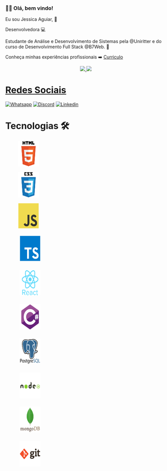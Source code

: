 ### 👧🏾 Olá, bem vindo!

Eu sou Jessica Aguiar, 🤩

Desenvolvedora  💻

Estudante de Análise e Desenvolvimento de Sistemas pela @Uniritter e do curso de Desenvolvimento Full Stack @B7Web. 📗

Conheça minhas experiências profissionais ➡️ <a href="https://jessicaagrs.github.io/projeto_portifolio_bulma/" target="_blank">Curriculo</a>

<div align = "center">
  <a href="https://github.com/jessicaagrs">
  <img height="180em" src="https://github-readme-stats.vercel.app/api?username=jessicaagrs&show_icons=true&theme=dracula&include_all_commits=true&count_private=true"/>
  <img height="180em" src="https://github-readme-stats.vercel.app/api/top-langs/?username=jessicaagrs&layout=compact&langs_count=7&theme=dracula"/>
</div>

  # Redes Sociais
  
  [![Whatsapp](https://img.shields.io/badge/WhatsApp-25D366?style=for-the-badge&logo=whatsapp&logoColor=white)](https://api.whatsapp.com/send?phone=555194252048)
  [![Discord](https://img.shields.io/badge/Discord-7289DA?style=for-the-badge&logo=discord&logoColor=white)](https://discord.com/channels/@JessicaAguiar#1868)
  [![Linkedin](https://img.shields.io/badge/LinkedIn-0077B5?style=for-the-badge&logo=linkedin&logoColor=white)](https://www.linkedin.com/in/jessicaag-rs/)
 
  
  # Tecnologias 🛠️

   <div>
        <figure style="padding-right: 5px">
            <img height="80" width="65" src="https://raw.githubusercontent.com/devicons/devicon/55609aa5bd817ff167afce0d965585c92040787a/icons/html5/html5-original-wordmark.svg" style="max-width: 100%;">
        </figure>
        <figure style="padding-right: 5px">
            <img height="80" width="65" src="https://raw.githubusercontent.com/devicons/devicon/55609aa5bd817ff167afce0d965585c92040787a/icons/css3/css3-original-wordmark.svg" style="max-width: 100%;">
        </figure>
        <figure style="padding-right: 5px">
            <img height="80" width="65" src="https://raw.githubusercontent.com/devicons/devicon/55609aa5bd817ff167afce0d965585c92040787a/icons/javascript/javascript-original.svg" style="max-width: 100%;">
        </figure>
        <figure style="padding: 5px">
            <img height="80" width="65" src="https://raw.githubusercontent.com/devicons/devicon/55609aa5bd817ff167afce0d965585c92040787a/icons/typescript/typescript-original.svg" style="max-width: 100%;">
        </figure>
        <figure style="padding: 5px">
            <img height="80" width="65" src="https://raw.githubusercontent.com/devicons/devicon/55609aa5bd817ff167afce0d965585c92040787a/icons/react/react-original-wordmark.svg" style="max-width: 100%;">
        </figure>
        <figure style="padding: 5px">
            <img height="80" width="65" src="https://raw.githubusercontent.com/devicons/devicon/55609aa5bd817ff167afce0d965585c92040787a/icons/csharp/csharp-original.svg" style="max-width: 100%;">
        </figure>
        <figure style="padding: 5px">
            <img height="80" width="65" src="https://raw.githubusercontent.com/devicons/devicon/55609aa5bd817ff167afce0d965585c92040787a/icons/postgresql/postgresql-original-wordmark.svg" style="max-width: 100%;">
        </figure>
        <figure style="padding: 5px">
            <img height="80" width="65" src="https://raw.githubusercontent.com/devicons/devicon/55609aa5bd817ff167afce0d965585c92040787a/icons/nodejs/nodejs-original-wordmark.svg" style="max-width: 100%;">
        </figure>
        <figure style="padding: 5px">
            <img height="80" width="65" src="https://raw.githubusercontent.com/devicons/devicon/55609aa5bd817ff167afce0d965585c92040787a/icons/mongodb/mongodb-original-wordmark.svg" style="max-width: 100%;">
        </figure>
        <figure style="padding: 5px">
            <img height="80" width="65" src="https://raw.githubusercontent.com/devicons/devicon/55609aa5bd817ff167afce0d965585c92040787a/icons/git/git-original-wordmark.svg" style="max-width: 100%;">
        </figure>
    </div>


 
